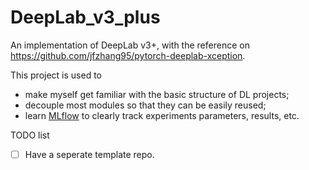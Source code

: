 # DeepLab_v3_plus
An implementation of DeepLab v3+, with the reference on https://github.com/jfzhang95/pytorch-deeplab-xception. 

This project is used to 
* make myself get familiar with the basic structure of DL projects;
* decouple most modules so that they can be easily reused;
* learn [MLflow](https://www.mlflow.org/docs/latest/index.html) to clearly track experiments parameters, results, etc.

TODO list
* [ ] Have a seperate template repo.
